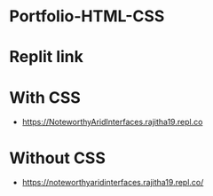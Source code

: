 # Portfolio-HTML-CSS

# Replit link


# With CSS
* https://NoteworthyAridInterfaces.rajitha19.repl.co

# Without CSS
* https://noteworthyaridinterfaces.rajitha19.repl.co/

